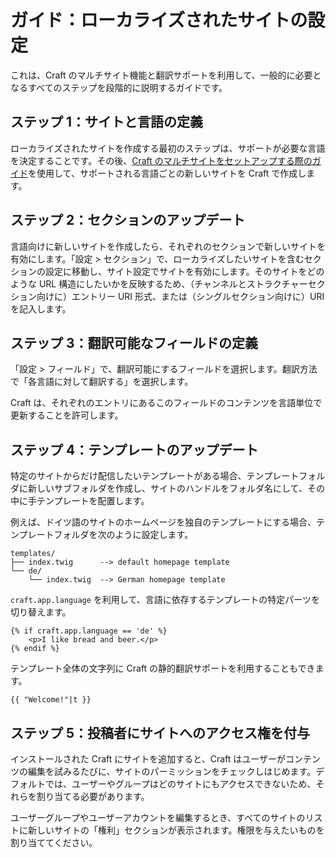 # ガイド：ローカライズされたサイトの設定

これは、Craft のマルチサイト機能と翻訳サポートを利用して、一般的に必要となるすべてのステップを段階的に説明するガイドです。

## ステップ 1：サイトと言語の定義

ローカライズされたサイトを作成する最初のステップは、サポートが必要な言語を決定することです。その後、[Craft のマルチサイトをセットアップする際のガイド](sites.md)を使用して、サポートされる言語ごとの新しいサイトを Craft で作成します。

## ステップ 2：セクションのアップデート

言語向けに新しいサイトを作成したら、それぞれのセクションで新しいサイトを有効にします。「設定 > セクション」で、ローカライズしたいサイトを含むセクションの設定に移動し、サイト設定でサイトを有効にします。そのサイトをどのような URL 構造にしたいかを反映するため、（チャンネルとストラクチャーセクション向けに）エントリー URI 形式、または（シングルセクション向けに）URI を記入します。

## ステップ 3：翻訳可能なフィールドの定義

「設定 > フィールド」で、翻訳可能にするフィールドを選択します。翻訳方法で「各言語に対して翻訳する」を選択します。

Craft は、それぞれのエントリにあるこのフィールドのコンテンツを言語単位で更新することを許可します。

## ステップ 4：テンプレートのアップデート

特定のサイトからだけ配信したいテンプレートがある場合、テンプレートフォルダに新しいサブフォルダを作成し、サイトのハンドルをフォルダ名にして、その中に手テンプレートを配置します。

例えば、ドイツ語のサイトのホームページを独自のテンプレートにする場合、テンプレートフォルダを次のように設定します。

```
templates/
├── index.twig      --> default homepage template
└── de/
    └── index.twig  --> German homepage template
```

`craft.app.language` を利用して、言語に依存するテンプレートの特定パーツを切り替えます。

```twig
{% if craft.app.language == 'de' %}
    <p>I like bread and beer.</p>
{% endif %}
```

テンプレート全体の文字列に Craft の静的翻訳サポートを利用することもできます。

```twig
{{ "Welcome!"|t }}
```

## ステップ 5：投稿者にサイトへのアクセス権を付与

インストールされた Craft にサイトを追加すると、Craft はユーザーがコンテンツの編集を試みるたびに、サイトのパーミッションをチェックしはじめます。デフォルトでは、ユーザーやグループはどのサイトにもアクセスできないため、それらを割り当てる必要があります。

ユーザーグループやユーザーアカウントを編集するとき、すべてのサイトのリストに新しいサイトの「権利」セクションが表示されます。権限を与えたいものを割り当ててください。

